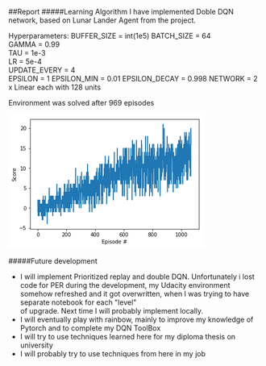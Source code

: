 ##Report
#####Learning Algorithm
I have implemented Doble DQN network, based on Lunar Lander Agent from the project.

Hyperparameters:
BUFFER_SIZE = int(1e5) 
BATCH_SIZE = 64         
GAMMA = 0.99           
TAU = 1e-3             
LR = 5e-4               
UPDATE_EVERY = 4    
EPSILON = 1
EPSILON_MIN = 0.01
EPSILON_DECAY = 0.998
NETWORK = 2 x Linear each with 128 units

Environment was solved after 969 episodes

![plot](./plot.png)

#####Future development
* I will implement Prioritized replay and double DQN. Unfortunately i lost code for PER during the development,
my Udacity environment somehow refreshed and it got overwritten, when I was trying to have separate notebook for each "level"  
of upgrade. Next time I will probably implement locally.
* I will eventually play with rainbow, mainly to improve my knowledge of Pytorch and to complete my DQN ToolBox
* I will try to use techniques learned here for my diploma thesis on university 
* I will probably try to use techniques from here in my job


